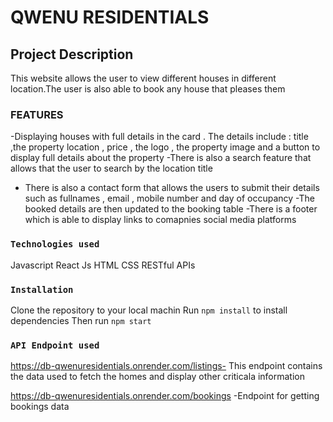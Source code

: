 # QWENU RESIDENTIALS

## Project Description

This website allows the user to view different houses in different location.The user is also able to book any house that pleases them
### FEATURES
-Displaying houses with full details in the card . The details include : title ,the property location , price , the logo , the property image  and a button to display full details about the property
-There is also a search feature that allows that the user to search by the location title
- There is also a contact form that allows the users to submit their details such as fullnames , email , mobile number and day of occupancy
-The booked details are then updated to the booking table
-There is a footer which is able to display links to comapnies social media platforms

### `Technologies used`

Javascript
React Js
HTML
CSS
RESTful APIs

### `Installation`

Clone the repository to your local machin
Run `npm install` to install dependencies
Then run `npm start`

### `API Endpoint used`

 https://db-qwenuresidentials.onrender.com/listings- This endpoint contains the data used to fetch the homes and display other criticala information       
 
 https://db-qwenuresidentials.onrender.com/bookings   -Endpoint for getting bookings data


